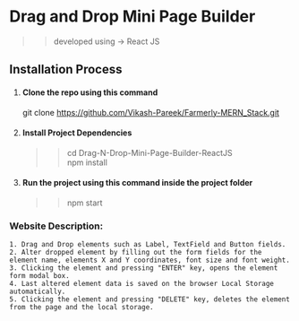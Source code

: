 # Drag and Drop Mini Page Builder


>> developed using -> React JS


## Installation Process
1. #### Clone the repo using this command
    git clone https://github.com/Vikash-Pareek/Farmerly-MERN_Stack.git
    
2. #### Install Project Dependencies
    >> cd Drag-N-Drop-Mini-Page-Builder-ReactJS  
    >> npm install
    
3. #### Run the project using this command inside the project folder
   >> npm start
   

### Website Description:
    1. Drag and Drop elements such as Label, TextField and Button fields.
    2. Alter dropped element by filling out the form fields for the element name, elements X and Y coordinates, font size and font weight.
    3. Clicking the element and pressing "ENTER" key, opens the element form modal box.
    4. Last altered element data is saved on the browser Local Storage automatically.
    5. Clicking the element and pressing "DELETE" key, deletes the element from the page and the local storage.
